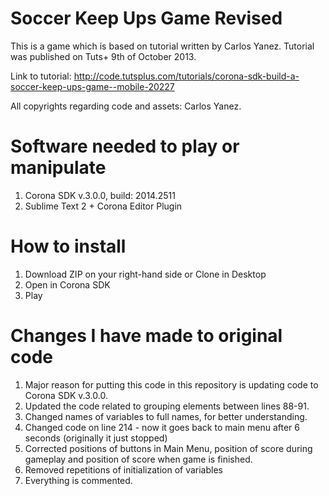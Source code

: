 Soccer Keep Ups Game Revised
============================

This is a game which is based on tutorial written by Carlos Yanez.
Tutorial was published on Tuts+ 9th of October 2013.

Link to tutorial: http://code.tutsplus.com/tutorials/corona-sdk-build-a-soccer-keep-ups-game--mobile-20227

All copyrights regarding code and assets: Carlos Yanez.

Software needed to play or manipulate
===

1. Corona SDK v.3.0.0, build: 2014.2511
2. Sublime Text 2 + Corona Editor Plugin

How to install
===

1. Download ZIP on your right-hand side or Clone in Desktop
2. Open in Corona SDK
3. Play

Changes I have made to original code
===

1. Major reason for putting this code in this repository is updating code to Corona SDK v.3.0.0.
2. Updated the code related to grouping elements between lines 88-91.
3. Changed names of variables to full names, for better understanding. 
4. Changed code on line 214 - now it goes back to main menu after 6 seconds (originally it just stopped)
5. Corrected positions of buttons in Main Menu, position of score during gameplay and position of score when game is finished.
6. Removed repetitions of initialization of variables
7. Everything is commented.
